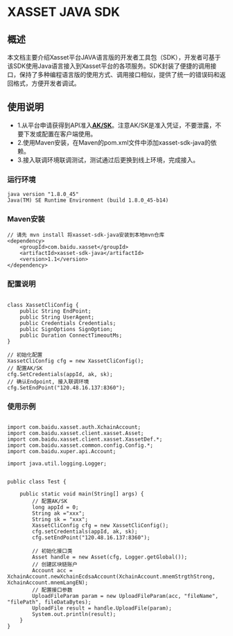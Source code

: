 # XASSET JAVA SDK

## 概述

本文档主要介绍Xasset平台JAVA语言版的开发者工具包（SDK），开发者可基于该SDK使用Java语言接入到Xasset平台的各项服务。SDK封装了便捷的调用接口，保持了多种编程语言版的使用方式、调用接口相似，提供了统一的错误码和返回格式，方便开发者调试。

## 使用说明

- 1.从平台申请获得到API准入[**AK/SK**](https://cloud.baidu.com/doc/Reference/s/jjwvz2e3p)。注意AK/SK是准入凭证，不要泄露，不要下发或配置在客户端使用。
- 2.使用Maven安装，在Maven的pom.xml文件中添加xasset-sdk-java的依赖。
- 3.接入联调环境联调测试，测试通过后更换到线上环境，完成接入。

### 运行环境

```
java version "1.8.0_45"
Java(TM) SE Runtime Environment (build 1.8.0_45-b14)
```

### Maven安装

```
// 请先 mvn install 将xasset-sdk-java安装到本地mvn仓库
<dependency>
    <groupId>com.baidu.xasset</groupId>
    <artifactId>xasset-sdk-java</artifactId>
    <version>1.1</version>
</dependency>

```

### 配置说明

```

class XassetCliConfig {
    public String EndPoint;
    public String UserAgent;
    public Credentials Credentials;
    public SignOptions SignOption;
    public Duration ConnectTimeoutMs;
}

// 初始化配置
XassetCliConfig cfg = new XassetCliConfig();
// 配置AK/SK
cfg.SetCredentials(appId, ak, sk);
// 确认Endpoint, 接入联调环境
cfg.SetEndPoint("120.48.16.137:8360");

```

### 使用示例

```

import com.baidu.xasset.auth.XchainAccount;
import com.baidu.xasset.client.xasset.Asset;
import com.baidu.xasset.client.xasset.XassetDef.*;
import com.baidu.xasset.common.config.Config.*;
import com.baidu.xuper.api.Account;

import java.util.logging.Logger;


public class Test {

    public static void main(String[] args) {
        // 配置AK/SK
        long appId = 0;
        String ak ="xxx";
        String sk = "xxx";
        XassetCliConfig cfg = new XassetCliConfig();
        cfg.setCredentials(appId, ak, sk);
        cfg.setEndPoint("120.48.16.137:8360");

        // 初始化接口类
        Asset handle = new Asset(cfg, Logger.getGlobal());
        // 创建区块链账户
        Account acc = XchainAccount.newXchainEcdsaAccount(XchainAccount.mnemStrgthStrong, XchainAccount.mnemLangEN);
        // 配置接口参数
        UploadFileParam param = new UploadFileParam(acc, "fileName", "filePath", fileDataBytes);
        UploadFile result = handle.UploadFile(param);
        System.out.println(result);
    }
}


```
